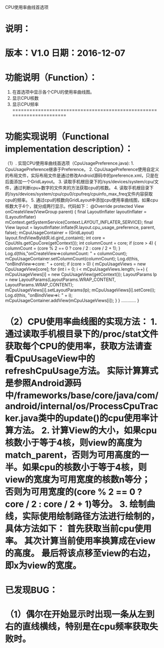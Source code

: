 CPU使用率曲线首选项

说明：
======================================================================
版本：V1.0
日期：2016-12-07
======================================================================

功能说明（Function）：
======================================================================
1. 在首选项中显示各个CPU的使用率曲线图。
2. 显示CPU核数
3. 显示CPU频率
======================================================================

功能实现说明（Functional implementation description）：
======================================================================
（1）. 实现CPU使用率曲线首选项（CpuUsagePreference.java):
	1. CpuUsagePreference继承于Preference。
	2. CpuUsagePreference使用自定义的布局文件，实际布局文件是通过修改Android源码中的preference.xml，只是在后面添加一个GridLayout。
	3. 读取手机根目录下的/sys/devices/system/cpu/文件，通过判断cpu+数字的文件夹的方法获取cpu的核数。
	4. 读取手机根目录下的/sys/devices/system/cpu/cpu0/cpufreq/cpuinfo_max_freq文件内容获取cpu的频率。
	5. 通过cpu的核数向GridLayout中添加cpu使用率曲线图，如果cpu核数大于4个，就分成两行显示。代码如下：
	@Override
    protected View onCreateView(ViewGroup parent) {
        final LayoutInflater layoutInflater =
                (LayoutInflater) mContext.getSystemService(Context.LAYOUT_INFLATER_SERVICE);
        final View layout = layoutInflater.inflate(R.layout.cpu_usage_preference, parent, false);
        mCpuUsageContainer = (GridLayout) layout.findViewById(R.id.gird_containt);
        int core = CpuUtils.getCpuCore(getContext());
        int columnCount = core;
        if (core > 4) {
            columnCount = (core % 2 == 0 ? core / 2 : core / 2 + 1);
        }
        Log.d(this,"onCreateView=>columnCount: " + columnCount);
        mCpuUsageContainer.setColumnCount(columnCount);
        Log.d(this, "onBindView=>core: " + core);
        if (core > 0) {
            mCpuUsageViews = new CpuUsageView[core];
            for (int i = 0; i < mCpuUsageViews.length; i++) {
                mCpuUsageViews[i] = new CpuUsageView(getContext());
                LayoutParams lp = new LayoutParams(LayoutParams.WRAP_CONTENT, LayoutParams.WRAP_CONTENT);
                mCpuUsageViews[i].setLayoutParams(lp);
                mCpuUsageViews[i].setCore(i);
                Log.d(this, "onBindView=>i: " + i);
                mCpuUsageContainer.addView(mCpuUsageViews[i]);
            }
        }
        ............
	}

（2）CPU使用率曲线图的实现方法：
	1. 通过读取手机根目录下的/proc/stat文件获取每个CPU的使用率，获取方法请查看CpuUsageView中的refreshCpuUsage方法。
实际计算算式是参照Android源码中/frameworks/base/core/java/com/android/internal/os/ProcessCpuTracker.java类中的update()的cpu使用率计算方法。
	2. 计算View的大小，如果cpu核数小于等于4核，则view的高度为match_parent，否则为可用高度的一半。如果cpu的核数小于等于4核，则view的宽度为可用宽度的核数n等分；
否则为可用宽度的(core % 2 == 0 ? core / 2 : core / 2 + 1)等分。
	3. 绘制曲线，实际使用绘制路径方法进行绘制的，具体方法如下：
		首先获取当前cpu使用率。
		其次计算当前使用率换算成在view的高度。
		最后将该点移至view的右边，即x为view的宽度。
=========================================================================

已发现BUG：
=========================================================================
（1）偶尔在开始显示时出现一条从左到右的直线横线，特别是在cpu频率获取失败时。
=========================================================================

		